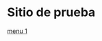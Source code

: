 # Sitio de prueba

[menu 1](https://github.com/pepiamodeo/pepiamodeo.github.io/tree/main/menu1/pagina1.html)
